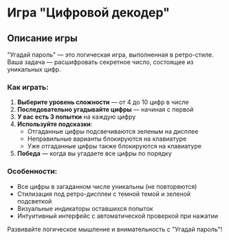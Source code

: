 # Игра "Цифровой декодер"

## Описание игры

"Угадай пароль" — это логическая игра, выполненная в ретро-стиле. Ваша задача — расшифровать секретное число, состоящее из уникальных цифр.

### Как играть:

1. **Выберите уровень сложности** — от 4 до 10 цифр в числе
2. **Последовательно угадывайте цифры** — начиная с первой
3. **У вас есть 3 попытки** на каждую цифру
4. **Используйте подсказки**:
    - Отгаданные цифры подсвечиваются зеленым на дисплее
    - Неправильные варианты блокируются на клавиатуре
    - Уже отгаданные цифры также блокируются на клавиатуре
5. **Победа** — когда вы угадаете все цифры по порядку

### Особенности:
- Все цифры в загаданном числе уникальны (не повторяются)
- Стилизация под ретро-дисплеи с темной темой и зеленой подсветкой
- Визуальные индикаторы оставшихся попыток
- Интуитивный интерфейс с автоматической проверкой при нажатии

Развивайте логическое мышление и внимательность с "Угадай пароль"!
